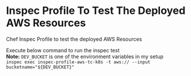 # Inspec Profile To Test The Deployed AWS Resources
Chef Inspec Profile to test the deployed AWS Resources

Execute below command to run the inspec test <br/>
**Note:** `DEV_BUCKET` is one of the environment variables in my setup <br/>
`inspec exec inspec-profile-aws-tc-k8s -t aws:// --input bucketname="${DEV_BUCKET}"`
